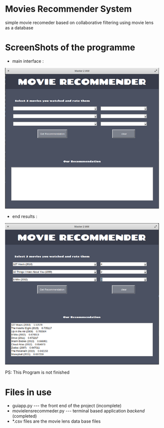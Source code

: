 # Movies Recommender System
simple movie recomeder based on collaborative filtering using movie lens as a database 

# ScreenShots of the programme
* main interface :

![alt text](https://github.com/Dream0maker/Movie-Recomender/blob/main/Pictures/Screenshot%20from%202021-03-23%2010.33.13.png?raw=true)

* end results :


![alt text](https://github.com/Dream0maker/Movie-Recomender/blob/main/Pictures/Screenshot%20from%202021-03-23%2010.33.54.png?raw=true)

PS: This Program is not finished

# Files in use
  * guiapp.py --- the front end of the project (incomplete)
  * movielensrecommeder.py --- terminal based application *backend* (completed)
  * *.csv files are the movie lens data base files 
